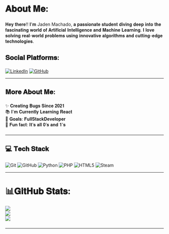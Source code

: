 <h1 align="left">𝐀𝐛𝐨𝐮𝐭 𝐌𝐞:</h1>

###

<p align="left">𝐇𝐞𝐲 𝐭𝐡𝐞𝐫𝐞!! 𝐈'𝐦 Jaden Machado, 𝐚 𝐩𝐚𝐬𝐬𝐢𝐨𝐧𝐚𝐭𝐞 𝐬𝐭𝐮𝐝𝐞𝐧𝐭 𝐝𝐢𝐯𝐢𝐧𝐠 𝐝𝐞𝐞𝐩 𝐢𝐧𝐭𝐨 𝐭𝐡𝐞 𝐟𝐚𝐬𝐜𝐢𝐧𝐚𝐭𝐢𝐧𝐠 𝐰𝐨𝐫𝐥𝐝 𝐨𝐟 𝐀𝐫𝐭𝐢𝐟𝐢𝐜𝐢𝐚𝐥 𝐈𝐧𝐭𝐞𝐥𝐥𝐢𝐠𝐞𝐧𝐜𝐞 𝐚𝐧𝐝 𝐌𝐚𝐜𝐡𝐢𝐧𝐞 𝐋𝐞𝐚𝐫𝐧𝐢𝐧𝐠. 𝐈 𝐥𝐨𝐯𝐞 𝐬𝐨𝐥𝐯𝐢𝐧𝐠 𝐫𝐞𝐚𝐥-𝐰𝐨𝐫𝐥𝐝 𝐩𝐫𝐨𝐛𝐥𝐞𝐦𝐬 𝐮𝐬𝐢𝐧𝐠 𝐢𝐧𝐧𝐨𝐯𝐚𝐭𝐢𝐯𝐞 𝐚𝐥𝐠𝐨𝐫𝐢𝐭𝐡𝐦𝐬 𝐚𝐧𝐝 𝐜𝐮𝐭𝐭𝐢𝐧𝐠-𝐞𝐝𝐠𝐞 𝐭𝐞𝐜𝐡𝐧𝐨𝐥𝐨𝐠𝐢𝐞𝐬.</p>

###

###

<h2 align="left">𝐒𝐨𝐜𝐢𝐚𝐥 𝐏𝐥𝐚𝐭𝐟𝐨𝐫𝐦𝐬:</h2>


###


<p align="left"> <a href="https://www.linkedin.com/in/jaden-machado-76ba33283/" target="_blank"><img src="https://img.shields.io/badge/LinkedIn-0A66C2?style=for-the-badge&logo=linkedin&logoColor=white" alt="LinkedIn"/></a> <a href "https://github.com/Jaden449" target="_blank"><img src="https://img.shields.io/badge/GitHub-181717?style=for-the-badge&logo=github&logoColor=white" alt="GitHub"/></a> 

---



<h2 align="left">𝐌𝐨𝐫𝐞 𝐀𝐛𝐨𝐮𝐭 𝐌𝐞:</h2>

###

<p align="left">✨ 𝐂𝐫𝐞𝐚𝐭𝐢𝐧𝐠 𝐁𝐮𝐠𝐬 𝐒𝐢𝐧𝐜𝐞 𝟐𝟎𝟐𝟏<br>📚 𝐈'𝐦 𝐂𝐮𝐫𝐫𝐞𝐧𝐭𝐥𝐲 𝐋𝐞𝐚𝐫𝐧𝐢𝐧𝐠 𝐑𝐞𝐚𝐜𝐭<br>🎯 𝐆𝐨𝐚𝐥𝐬: 𝐅𝐮𝐥𝐥𝐒𝐭𝐚𝐜𝐤𝐃𝐞𝐯𝐞𝐥𝐨𝐩𝐞𝐫<br>🎲 𝐅𝐮𝐧 𝐟𝐚𝐜𝐭: 𝐈𝐭’𝐬 𝐚𝐥𝐥 𝟎’𝐬 𝐚𝐧𝐝 𝟏’𝐬</p>

###
---


<h2 align="left">💻 𝐓𝐞𝐜𝐡 𝐒𝐭𝐚𝐜𝐤</h2>

###

![Git](https://img.shields.io/badge/git-%23F05033.svg?style=for-the-badge&logo=git&logoColor=white) ![GitHub](https://img.shields.io/badge/github-%23121011.svg?style=for-the-badge&logo=github&logoColor=white) ![Python](https://img.shields.io/badge/python-3670A0?style=for-the-badge&logo=python&logoColor=ffdd54) ![PHP](https://img.shields.io/badge/php-%23777BB4.svg?style=for-the-badge&logo=php&logoColor=white) ![HTML5](https://img.shields.io/badge/html5-%23E34F26.svg?style=for-the-badge&logo=html5&logoColor=white) ![Steam](https://img.shields.io/badge/steam-%23000000.svg?style=for-the-badge&logo=steam&logoColor=white)

---
###

# 📊𝐆𝐢𝐭𝐇𝐮𝐛 𝐒𝐭𝐚𝐭𝐬:
![](https://github-readme-stats.vercel.app/api?username=Jaden449&theme=dark&hide_border=true&include_all_commits=true&count_private=true)<br/>
![](https://github-readme-streak-stats.herokuapp.com/?user=Jaden449&theme=dark&hide_border=true)<br/>
![](https://github-readme-stats.vercel.app/api/top-langs/?username=Jaden449&theme=dark&hide_border=true&include_all_commits=true&count_private=true&layout=compact)

###
---

